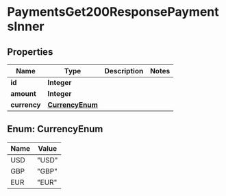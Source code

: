 

# PaymentsGet200ResponsePaymentsInner


## Properties

| Name | Type | Description | Notes |
|------------ | ------------- | ------------- | -------------|
|**id** | **Integer** |  |  |
|**amount** | **Integer** |  |  |
|**currency** | [**CurrencyEnum**](#CurrencyEnum) |  |  |



## Enum: CurrencyEnum

| Name | Value |
|---- | -----|
| USD | &quot;USD&quot; |
| GBP | &quot;GBP&quot; |
| EUR | &quot;EUR&quot; |



